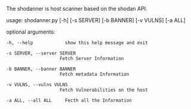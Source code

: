 The shodanner is host scanner based on the shodan API.                                             

                        

usage: shodanner.py [-h] [-s SERVER] [-b BANNER] [-v VULNS] [-a ALL]

optional arguments:
    
    -h, --help            show this help message and exit

    -s SERVER, --server SERVER
                        Fetch Server Information

    -b BANNER, --banner BANNER
                        Fetch metadata Information

    -v VULNS, --vulns VULNS
                        Fetch Vulnerabilities on the host

    -a ALL, --all ALL     Fecth all the Information
